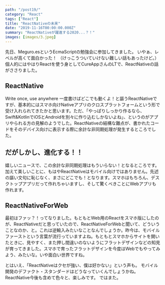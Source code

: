 ```yaml
---
path: "/post19/"
category: "React"
tags: ["React"]
title: "ReactNativeの未来"
date: "2019-11-16T00:00:00.000Z"
summary: "ReactNativeが躍進する2020...？！"
images: [images/3.jpeg]
---
```


先日、Meguro.esというEcmaScriptの勉強会に参加してきました。
いやぁ、レベルが高くて面白かった！
（けっこうついていけない難しい話もあったけど。）
個人的にはやはりReactを使う身としてCureAppさんのLTで、ReactNativeの話がささりました。

## ReactNative

Write once, use anywhere
一度書けばどこでも動くよ！と謳うReactNativeですが、基本的にはスマホ向けNativeアプリのクロスプラットフォームという形で受け入れられてきたかと思います。ただ、「やっぱりしっかり作るなら、Swift&KotlinでiOSとAndroidを別々に作り込むしかないよね」、というのがアプリやられる方の見解のようでした。ReactNativeの結構な難点が、書かれたコードをそのデバイス向けに表示する際に余計な非同期処理が発生するところでした。

## だがしかし、進化する！！

嬉しいニュースで、この余計な非同期処理はもういらない！となるところです。加えて美しいことに、もはやReactNativeはモバイル向けではありません。先述の謳い文句に恥じなく、まさにどこでも！となります。スマホはもちろん、デスクトップアプリだって作れちゃいますし、そして驚くべきことにWebアプリも作れます。

## ReactNativeForWeb

最初はファッ？！ってなりました。もともとWeb用のReactをスマホ版にしたのが、ReactNativeだと思っていたので、ReactNativeForWebと聞いて、どういうことなのか、と。これは逆輸入みたいなことなんでしょうか。昨今は、モバイルファーストという言葉が流行っていますよね。もともとスマホからサイトを開いたときに、見やすく、また押し間違いのないようにフラットデザインなどの知見が育ってきました。スマホで育ったフラットデザインを今度はWebでもやってみよう、みたいな。いや面白い世界ですね。  

とはいえ、「ReactNativeはクセが強い、僕は好かない」という声も。
モバイル開発のデファクト・スタンダードはどうなっていくんでしょうかね。
ReactNative今後も含めて色々と、楽しみです。
ではまた。
